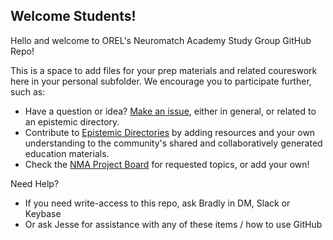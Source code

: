 ## Welcome Students!
Hello and welcome to OREL's Neuromatch Academy Study Group GitHub Repo!

This is a space to add files for your prep materials and related coureswork here in your personal subfolder. We encourage you to participate further, such as: 
- Have a question or idea? [Make an issue](https://github.com/Orthogonal-Research-Lab/Neuromatch-Academy/issues), either in general, or related to an epistemic directory. 
- Contribute to [Epistemic Directories](https://github.com/Orthogonal-Research-Lab/Neuromatch-Academy/tree/master/Epistemological%20Directory) by adding resources and your own understanding to the community's shared and collaboratively generated education materials.
- Check the [NMA Project Board](https://github.com/Orthogonal-Research-Lab/Neuromatch-Academy/projects/1) for requested topics, or add your own! 

Need Help?
- If you need write-access to this repo, ask Bradly in DM, Slack or Keybase
- Or ask Jesse for assistance with any of these items / how to use GitHub
